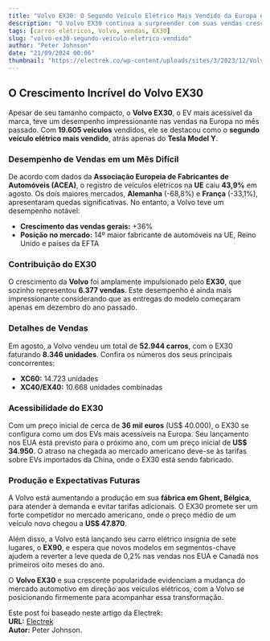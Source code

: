 ```yaml
---
title: "Volvo EX30: O Segundo Veículo Elétrico Mais Vendido da Europa em Agosto"
description: "O Volvo EX30 continua a surpreender com suas vendas crescentes e se estabelece como o segundo EV mais vendido da Europa."
tags: [carros elétricos, Volvo, vendas, EX30]
slug: "volvo-ex30-segundo-veiculo-eletrico-vendido"
author: "Peter Johnson"
date: "21/09/2024 00:06"
thumbnail: "https://electrek.co/wp-content/uploads/sites/3/2023/12/Volvo-first-EX30-2.jpeg?quality=82&strip=all&w=1400"
---
```


## O Crescimento Incrível do Volvo EX30

Apesar de seu tamanho compacto, o **Volvo EX30**, o EV mais acessível da marca, teve um desempenho impressionante nas vendas na Europa no mês passado. Com **19.605 veículos** vendidos, ele se destacou como o **segundo veículo elétrico mais vendido**, atrás apenas do **Tesla Model Y**.

### Desempenho de Vendas em um Mês Difícil

De acordo com dados da **Associação Europeia de Fabricantes de Automóveis (ACEA)**, o registro de veículos elétricos na **UE** caiu **43,9%** em agosto. Os dois maiores mercados, **Alemanha** (-68,8%) e **França** (-33,1%), apresentaram quedas significativas. No entanto, a Volvo teve um desempenho notável:

- **Crescimento das vendas gerais:** +36%
- **Posição no mercado:** 14º maior fabricante de automóveis na UE, Reino Unido e países da EFTA

### Contribuição do EX30

O crescimento da **Volvo** foi amplamente impulsionado pelo **EX30**, que sozinho representou **6.377 vendas**. Este desempenho é ainda mais impressionante considerando que as entregas do modelo começaram apenas em dezembro do ano passado.

### Detalhes de Vendas

Em agosto, a Volvo vendeu um total de **52.944 carros**, com o EX30 faturando **8.346 unidades**. Confira os números dos seus principais concorrentes:

- **XC60:** 14.723 unidades
- **XC40/EX40:** 10.668 unidades combinadas

### Acessibilidade do EX30

Com um preço inicial de cerca de **36 mil euros** (US$ 40.000), o EX30 se configura como um dos EVs mais acessíveis na Europa. Seu lançamento nos EUA está previsto para o próximo ano, com um preço inicial de **US$ 34.950**. O atraso na chegada ao mercado americano deve-se às tarifas sobre EVs importados da China, onde o EX30 está sendo fabricado.

### Produção e Expectativas Futuras

A Volvo está aumentando a produção em sua **fábrica em Ghent, Bélgica**, para atender à demanda e evitar tarifas adicionais. O EX30 promete ser um forte competidor no mercado americano, onde o preço médio de um veículo novo chegou a **US$ 47.870**.

Além disso, a Volvo está lançando seu carro elétrico insignia de sete lugares, o **EX90**, e espera que novos modelos em segmentos-chave ajudem a reverter a leve queda de 0,2% nas vendas nos EUA e Canadá nos primeiros oito meses do ano.

O **Volvo EX30** e sua crescente popularidade evidenciam a mudança do mercado automotivo em direção aos veículos elétricos, com a Volvo se posicionando firmemente para acompanhar essa transformação.


Este post foi baseado neste artigo da Electrek:  
**URL:** [Electrek](https://electrek.co/2024/09/20/volvo-ex30-europes-second-best-selling-ev-august/)  
**Autor:** Peter Johnson.